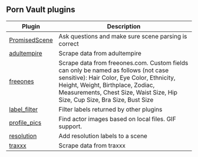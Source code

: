 ## Porn Vault plugins

| Plugin                                                                                                          | Description                                                                                                                                                                                                                                         |
| --------------------------------------------------------------------------------------------------------------- | --------------------------------------------------------------------------------------------------------------------------------------------------------------------------------------------------------------------------------------------------- |
| [PromisedScene](https://github.com/boi123212321/porn-vault-plugins/blob/master/plugins/PromisedScene/README.md) | Ask questions and make sure scene parsing is correct                                                                                                                                                                                                |
| [adultempire](https://github.com/boi123212321/porn-vault-plugins/blob/master/plugins/adultempire/README.md)     | Scrape data from adultempire                                                                                                                                                                                                                        |
| [freeones](https://github.com/boi123212321/porn-vault-plugins/blob/master/plugins/freeones/README.md)           | Scrape data from freeones.com. Custom fields can only be named as follows (not case sensitive): Hair Color, Eye Color, Ethnicity, Height, Weight, Birthplace, Zodiac, Measurements, Chest Size, Waist Size, Hip Size, Cup Size, Bra Size, Bust Size |
| [label_filter](https://github.com/boi123212321/porn-vault-plugins/blob/master/plugins/label_filter/README.md)   | Filter labels returned by other plugins                                                                                                                                                                                                             |
| [profile_pics](https://github.com/boi123212321/porn-vault-plugins/blob/master/plugins/profile_pics/README.md)   | Find actor images based on local files. GIF support.                                                                                                                                                                                                |
| [resolution](https://github.com/boi123212321/porn-vault-plugins/blob/master/plugins/resolution/README.md)       | Add resolution labels to a scene                                                                                                                                                                                                                    |
| [traxxx](https://github.com/boi123212321/porn-vault-plugins/blob/master/plugins/traxxx/README.md)               | Scrape data from traxxx                                                                                                                                                                                                                             |
